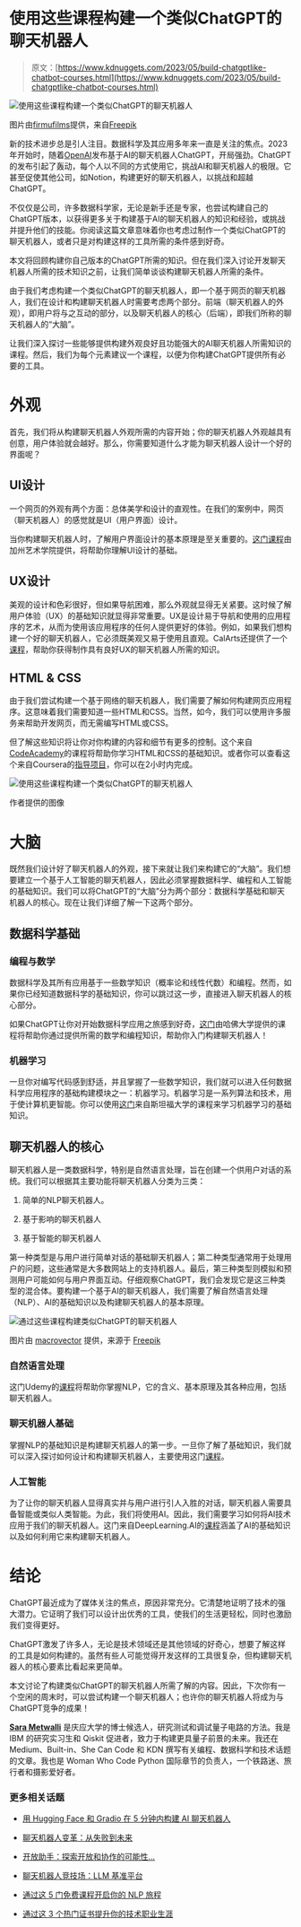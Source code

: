 # 使用这些课程构建一个类似ChatGPT的聊天机器人

> 原文：[https://www.kdnuggets.com/2023/05/build-chatgptlike-chatbot-courses.html](https://www.kdnuggets.com/2023/05/build-chatgptlike-chatbot-courses.html)

![使用这些课程构建一个类似ChatGPT的聊天机器人](../Images/0c724913c9e0e95a6f54de6db248d6ce.png)

图片由[firmufilms](https://www.freepik.com/author/frimufilms)提供，来自[Freepik](https://www.freepik.com/)

新的技术进步总是引人注目。数据科学及其应用多年来一直是关注的焦点。2023年开始时，随着[OpenAI](https://openai.com/blog/chatgpt)发布基于AI的聊天机器人ChatGPT，开局强劲。ChatGPT的发布引起了轰动，每个人以不同的方式使用它，挑战AI和聊天机器人的极限。它甚至促使其他公司，如Notion，构建更好的聊天机器人，以挑战和超越ChatGPT。

不仅仅是公司，许多数据科学家，无论是新手还是专家，也尝试构建自己的ChatGPT版本，以获得更多关于构建基于AI的聊天机器人的知识和经验，或挑战并提升他们的技能。你阅读这篇文章意味着你也考虑过制作一个类似ChatGPT的聊天机器人，或者只是对构建这样的工具所需的条件感到好奇。

本文将回顾构建你自己版本的ChatGPT所需的知识。但在我们深入讨论开发聊天机器人所需的技术知识之前，让我们简单谈谈构建聊天机器人所需的条件。

由于我们考虑构建一个类似ChatGPT的聊天机器人，即一个基于网页的聊天机器人，我们在设计和构建聊天机器人时需要考虑两个部分。前端（聊天机器人的外观），即用户将与之互动的部分，以及聊天机器人的核心（后端），即我们所称的聊天机器人的“大脑”。

让我们深入探讨一些能够提供构建外观良好且功能强大的AI聊天机器人所需知识的课程。然后，我们为每个元素建议一个课程，以便为你构建ChatGPT提供所有必要的工具。

# 外观

首先，我们将从构建聊天机器人外观所需的内容开始；你的聊天机器人外观越具有创意，用户体验就会越好。那么，你需要知道什么才能为聊天机器人设计一个好的界面呢？

## UI设计

一个网页的外观有两个方面：总体美学和设计的直观性。在我们的案例中，网页（聊天机器人）的感觉就是UI（用户界面）设计。

当你构建聊天机器人时，了解用户界面设计的基本原理是至关重要的。[这门课程](https://www.coursera.org/learn/visual-elements-user-interface-design?specialization=ui-ux-design)由加州艺术学院提供，将帮助你理解UI设计的基础。

## UX设计

美观的设计和色彩很好，但如果导航困难，那么外观就显得无关紧要。这时候了解用户体验（UX）的基础知识就显得非常重要。UX是设计易于导航和使用的应用程序的艺术，从而为使用该应用程序的任何人提供更好的体验。例如，如果我们想构建一个好的聊天机器人，它必须既美观又易于使用且直观。CalArts还提供了一个[课程](https://www.coursera.org/learn/ux-design-fundamentals?specialization=ui-ux-design)，帮助你获得制作具有良好UX的聊天机器人所需的知识。

## HTML & CSS

由于我们尝试构建一个基于网络的聊天机器人，我们需要了解如何构建网页应用程序。这意味着我们需要知道一些HTML和CSS。当然，如今，我们可以使用许多服务来帮助开发网页，而无需编写HTML或CSS。

但了解这些知识将让你对你构建的内容和细节有更多的控制。这个来自[CodeAcademy](https://www.codecademy.com/catalog/language/html-css)的课程将帮助你学习HTML和CSS的基础知识。或者你可以查看这个来自Coursera的[指导项目](https://www.coursera.org/projects/creating-a-multi-page-app-using-html-and-css)，你可以在2小时内完成。

![使用这些课程构建一个类似ChatGPT的聊天机器人](../Images/432ee30e01b5c8b765c6eba4ee01998a.png)

作者提供的图像

# 大脑

既然我们设计好了聊天机器人的外观，接下来就让我们来构建它的“大脑”。我们想要建立一个基于人工智能的聊天机器人，因此必须掌握数据科学、编程和人工智能的基础知识。我们可以将ChatGPT的“大脑”分为两个部分：数据科学基础和聊天机器人的核心。现在让我们详细了解一下这两个部分。

## 数据科学基础

### 编程与数学

数据科学及其所有应用基于一些数学知识（概率论和线性代数）和编程。然而，如果你已经知道数据科学的基础知识，你可以跳过这一步，直接进入聊天机器人的核心部分。

如果ChatGPT让你对开始数据科学应用之旅感到好奇，[这门](https://pll.harvard.edu/course/introduction-data-science-python?delta=0)由哈佛大学提供的课程将帮助你通过提供所需的数学和编程知识，帮助你入门构建聊天机器人！

### 机器学习

一旦你对编写代码感到舒适，并且掌握了一些数学知识，我们就可以进入任何数据科学应用程序的基础构建模块之一：机器学习。机器学习是一系列算法和技术，用于使计算机更智能。你可以使用[这门](https://www.coursera.org/learn/machine-learning?specialization=machine-learning-introduction)来自斯坦福大学的课程来学习机器学习的基础知识。

## 聊天机器人的核心

聊天机器人是一类数据科学，特别是自然语言处理，旨在创建一个供用户对话的系统。我们可以根据其主要功能将聊天机器人分类为三类：

1.  简单的NLP聊天机器人。

1.  基于影响的聊天机器人

1.  基于智能的聊天机器人

第一种类型是与用户进行简单对话的基础聊天机器人；第二种类型通常用于处理用户的问题，这些通常是大多数网站上的支持机器人。最后，第三种类型则模拟和预测用户可能如何与用户界面互动。仔细观察ChatGPT，我们会发现它是这三种类型的混合体。要构建一个基于AI的聊天机器人，我们需要了解自然语言处理（NLP）、AI的基础知识以及构建聊天机器人的基本原理。

![通过这些课程构建类似ChatGPT的聊天机器人](../Images/59e8293af93e468687a501fd62597ea8.png)

图片由 [macrovector](https://www.freepik.com/author/macrovector) 提供，来源于 [Freepik](https://www.freepik.com/)

### 自然语言处理

这门Udemy的[课程](https://www.udemy.com/course/natural-language-processing-nlp-for-beginners-using-nltk-in-python/)将帮助你掌握NLP，它的含义、基本原理及其各种应用，包括聊天机器人。

### 聊天机器人基础

掌握NLP的基础知识是构建聊天机器人的第一步。一旦你了解了基础知识，我们就可以深入探讨如何设计和构建聊天机器人，主要使用这门[课程](https://www.codecademy.com/learn/paths/build-chatbots-with-python)。

### 人工智能

为了让你的聊天机器人显得真实并与用户进行引人入胜的对话，聊天机器人需要具备智能或类似人类智能。为此，我们将使用AI。因此，我们需要学习如何将AI技术应用于我们的聊天机器人。这门来自DeepLearning.AI的[课程](https://www.coursera.org/learn/ai-for-everyone)涵盖了AI的基础知识以及如何利用它来构建聊天机器人。

# 结论

ChatGPT最近成为了媒体关注的焦点，原因非常充分。它清楚地证明了技术的强大潜力。它证明了我们可以设计出优秀的工具，使我们的生活更轻松，同时也激励我们变得更好。

ChatGPT激发了许多人，无论是技术领域还是其他领域的好奇心，想要了解这样的工具是如何构建的。虽然有些人可能觉得开发这样的工具很复杂，但构建聊天机器人的核心要素比看起来更简单。

本文讨论了构建类似ChatGPT的聊天机器人所需了解的内容。因此，下次你有一个空闲的周末时，可以尝试构建一个聊天机器人；也许你的聊天机器人将成为与ChatGPT竞争的成果！

**[Sara Metwalli](https://www.linkedin.com/in/sara-a-metwalli/)** 是庆应大学的博士候选人，研究测试和调试量子电路的方法。我是 IBM 的研究实习生和 Qiskit 促进者，致力于构建更具量子前景的未来。我还在 Medium、Built-in、She Can Code 和 KDN 撰写有关编程、数据科学和技术话题的文章。我也是 Woman Who Code Python 国际章节的负责人，一个铁路迷、旅行者和摄影爱好者。

### 更多相关话题

+   [用 Hugging Face 和 Gradio 在 5 分钟内构建 AI 聊天机器人](https://www.kdnuggets.com/2023/06/build-ai-chatbot-5-minutes-hugging-face-gradio.html)

+   [聊天机器人变革：从失败到未来](https://www.kdnuggets.com/2021/12/chatbot-transformation-failure-future.html)

+   [开放助手：探索开放和协作的可能性…](https://www.kdnuggets.com/2023/04/open-assistant-explore-possibilities-open-collaborative-chatbot-development.html)

+   [聊天机器人竞技场：LLM 基准平台](https://www.kdnuggets.com/2023/05/chatbot-arena-llm-benchmark-platform.html)

+   [通过这 5 门免费课程开启你的 NLP 旅程](https://www.kdnuggets.com/kickstart-your-nlp-journey-with-these-5-free-courses)

+   [通过这 3 个热门证书提升你的技术职业生涯](https://www.kdnuggets.com/advance-your-tech-career-with-these-3-popular-certificates)
